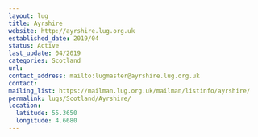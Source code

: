 ```yaml
---
layout: lug
title: Ayrshire
website: http://ayrshire.lug.org.uk
established_date: 2019/04
status: Active
last_update: 04/2019
categories: Scotland
url: 
contact_address: mailto:lugmaster@ayrshire.lug.org.uk
contact: 
mailing_list: https://mailman.lug.org.uk/mailman/listinfo/ayrshire/
permalink: lugs/Scotland/Ayrshire/
location:
  latitude: 55.3650
  longitude: 4.6680
---
```

